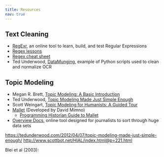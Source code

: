 ```yaml
---
title: Resources
nav: true
---
```


## Text Cleaning

- [RegExr](https://regexr.com/), an online tool to learn, build, and test Regular Expressions
- [Regex lessons](https://regexone.com/)
- [Regex cheat sheet](https://www.rexegg.com/regex-quickstart.html)
- Ted Underwood, [DataMunging](https://github.com/tedunderwood/DataMunging), example of Python scripts used to clean and normalize OCR

## Topic Modeling

- Megan R. Brett, [Topic Modeling: A Basic Introduction](http://journalofdigitalhumanities.org/2-1/topic-modeling-a-basic-introduction-by-megan-r-brett/)
- Ted Underwood, [Topic Modeling Made Just Simple Enough](https://tedunderwood.com/2012/04/07/topic-modeling-made-just-simple-enough/)
- Scott Weingart, [Topic Modeling for Humanists: A Guided Tour](http://www.scottbot.net/HIAL/index.html@p=19113.html)
- [Mallet](http://mallet.cs.umass.edu/) (Developed by David Mimno)
    - [Programming Historian Guide to Mallet](https://programminghistorian.org/en/lessons/topic-modeling-and-mallet)
- [Overview Docs](https://www.overviewdocs.com/), online tool designed for journalists to sort through huge data sets

https://tedunderwood.com/2012/04/07/topic-modeling-made-just-simple-enough/
http://www.scottbot.net/HIAL/index.html@p=221.html

Blei et al (2003):
